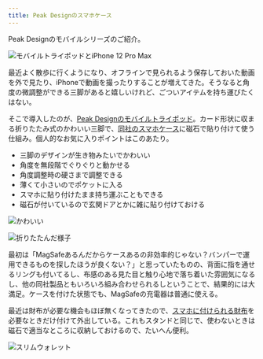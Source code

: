 ```yaml
---
title: Peak Designのスマホケース
---
```

Peak Designのモバイルシリーズのご紹介。

![](https://lh3.googleusercontent.com/A-oDc96_RZgGdVKyPibuB_BGMRCspxvQXF-K5ctN6nU9pcFyHEBwhizftmfkzllc8RjynFYjdMPPTaNQnm_ZIaCYwkSXFWxj4QEZ6a_OwREuNCfdpJmlKOX9BshOI7nhIuV-392U9wK1tmkTmFYJRg "モバイルトライポッドとiPhone 12 Pro Max")

最近よく散歩に行くようになり、オフラインで見られるよう保存しておいた動画を外で見たり、iPhoneで動画を撮ったりすることが増えてきた。そうなると角度の微調整ができる三脚があると嬉しいけれど、ごついアイテムを持ち運びたくはない。

そこで導入したのが、[Peak Designのモバイルトライポッド](https://www.amazon.co.jp/dp/B09FRZPLL3)。カード形状に収まる折りたたみ式のかわいい三脚で、[同社のスマホケース](https://www.amazon.co.jp/dp/B09FP3HP7Z?)に磁石で貼り付けて使う仕組み。個人的なお気に入りポイントはこのあたり。

*   三脚のデザインが生き物みたいでかわいい
*   角度を無段階でぐりぐりと動かせる
*   角度調整時の硬さまで調整できる
*   薄くて小さいのでポケットに入る
*   スマホに貼り付けたまま持ち運ぶこともできる
*   磁石が付いているので玄関ドアとかに雑に貼り付けておける

![](https://lh6.googleusercontent.com/himqZEO9JUYU0qpIAJQbmdb5IrtyzGM45uky9x4JBxXQvxafAUIYkfSxhZCtDNJi6HcMgvT1hH9y7jOTWCgOGDBZC99ippp2rtRdE4OFIzc5F81714Owx6Ro_QBkWnsxfSgZ2SRVgnggC2sAaRlAlw "かわいい")

![](https://lh3.googleusercontent.com/cY557oVcm_wh4RLtXpdHYJWD2IzPBmiLK0Oa9WcBrZp_ZQqDCErv75kqGb0XvPI2G6uxhEZ3YV9Oed0JfxOsLUvTtXwFsdljwApe8gapZ4yF7mvkVMYRKJ3WHhu7OBx0ZyWXWq__6yFVKcdhLv0nhA "折りたたんだ様子")

最初は「MagSafeあるんだからケースあるの非効率的じゃない？バンパーで運用できるものを探したほうが良くない？」と思っていたものの、背面に指を通せるリングも付いてるし、布感のある見た目と触り心地で落ち着いた雰囲気になるし、他の同社製品ともいろいろ組み合わせられるしということで、結果的には大満足。ケースを付けた状態でも、MagSafeの充電器は普通に使える。

最近は財布が必要な機会もほぼ無くなってきたので、[スマホに付けられる財布](https://www.amazon.co.jp/dp/B09FSGW671)を必要なときだけ付けて外出している。これもスタンドと同じで、使わないときは磁石で適当なところに収納しておけるので、たいへん便利。

![](https://lh4.googleusercontent.com/Za707SJdS2pxALtus1IyHYqJIYwIrul21d5c-p6lpzIr9VBmIJg4BS5UiBW080iuYsIbAL2jL2BssBSPGQ2T5K86CQpS3-ydRQtN2gropxN4jz5g1vh89xsgp5cK3GTYRFmqeQ4EMxcc4nMhG3TQIA "スリムウォレット")
